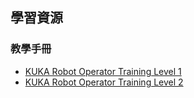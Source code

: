 ## 學習資源

### 教學手冊
* [KUKA Robot Operator Training Level 1](https://docs.google.com/presentation/d/15XVlAwplSnY7Gh0MX_H0Y_2SLvio-tZHKGouif-THcs/edit?usp=sharing)
* [KUKA Robot Operator Training Level 2](https://docs.google.com/presentation/d/1SyEaTxjdgMYg-n369yYk0QSWTVsNnvTe_xXuBvhwjtk/edit?usp=sharing)

